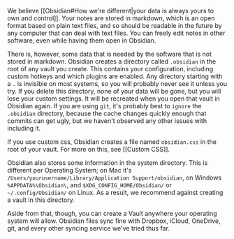 We believe [[Obsidian#How we're different|your data is always yours to own and control]]. Your notes are stored in markdown, which is an open format based on plain text files, and so should be readable in the future by any computer that can deal with text files. You can freely edit notes in other software, even while having them open in Obsidian.

There is, however, some data that is needed by the software that is not stored in markdown. Obsidian creates a directory called `.obsidian` in the root of any vault you create. This contains your configuration, including custom hotkeys and which plugins are enabled. Any directory starting with a `.` is invisible on most systems, so you will probably never see it unless you try. If you delete this directory, none of your data will be gone, but you will lose your custom settings. It will be recreated when you open that vault in Obsidian again. If you are using `git`, it's probably best to `ignore` the `.obsidian` directory, because the cache changes quickly enough that commits can get ugly, but we haven't observed any other issues with including it.

If you use custom css, Obsidian creates a file named `obsidian.css` in the root of your vault. For more on this, see [[Custom CSS]].

Obsidian also stores some information in the system directory. This is different per Operating System; on Mac it's `/Users/yourusername/Library/Application Support/obsidian`, on Windows `%APPDATA%\Obsidian\`, and `$XDG_CONFIG_HOME/Obsidian/` or `~/.config/Obsidian/` on Linux. As a result, we recommend against creating a vault in this directory.

Aside from that, though, you can create a Vault anywhere your operating system will allow. Obsidian files sync fine with Dropbox, iCloud, OneDrive, git, and every other syncing service we've tried thus far.
